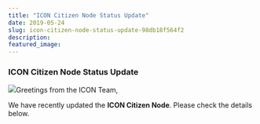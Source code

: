 ```yaml
---
title: "ICON Citizen Node Status Update"
date: 2019-05-24
slug: icon-citizen-node-status-update-98db18f564f2
description:
featured_image:
---
```


### ICON Citizen Node Status Update

![](https://cdn-images-1.medium.com/max/800/1*s_-Z_awapFE5HoQQYMAASQ.png)Greetings from the ICON Team,

We have recently updated the **ICON Citizen Node**. Please check the details below.

